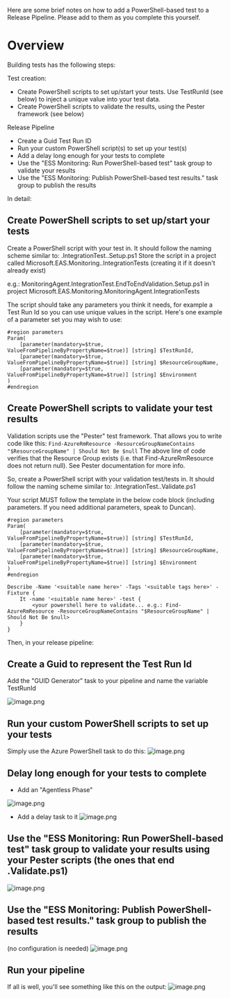 Here are some brief notes on how to add a PowerShell-based test to a Release Pipeline. Please add to them as you complete this yourself.

# Overview
Building tests has the following steps:

Test creation:
- Create PowerShell scripts to set up/start your tests. Use TestRunId (see below) to inject a unique value into your test data.
- Create PowerShell scripts to validate the results, using the Pester framework (see below)

Release Pipeline
- Create a Guid Test Run ID
- Run your custom PowerShell script(s) to set up your test(s) 
- Add a delay long enough for your tests to complete
- Use the "ESS Monitoring: Run PowerShell-based test" task group to validate your results
- Use the "ESS Monitoring: Publish PowerShell-based test results." task group to publish the results

In detail:
## Create PowerShell scripts to set up/start your tests

Create a PowerShell script with your test in. It should follow the naming scheme similar to:
<Solution Area>.IntegrationTest.<Test Name>.Setup.ps1
Store the script in a project called Microsoft.EAS.Monitoring.<Solution Area>.IntegrationTests (creating it if it doesn't already exist)

e.g.:
MonitoringAgent.IntegrationTest.EndToEndValidation.Setup.ps1 in project Microsoft.EAS.Monitoring.MonitoringAgent.IntegrationTests

The script should take any parameters you think it needs, for example a Test Run Id so you can use unique values in the script. Here's one example of a parameter set you may wish to use:

```
#region parameters
Param(
	[parameter(mandatory=$true, ValueFromPipelineByPropertyName=$true)] [string] $TestRunId,
	[parameter(mandatory=$true, ValueFromPipelineByPropertyName=$true)] [string] $ResourceGroupName,
	[parameter(mandatory=$true, ValueFromPipelineByPropertyName=$true)] [string] $Environment
)
#endregion
```

## Create PowerShell scripts to validate your test results
Validation scripts use the "Pester" test framework. That allows you to write code like this:
`Find-AzureRmResource -ResourceGroupNameContains "$ResourceGroupName" | Should Not Be $null`
The above line of code verifies that the Resource Group exists (i.e. that Find-AzureRmResource does not return null). See Pester documentation for more info.

So, create a PowerShell script with your validation test/tests in. It should follow the naming scheme similar to:
<Solution Area>.IntegrationTest.<Test Name>.Validate.ps1


Your script MUST follow the template in the below code block (including parameters. If you need additional parameters, speak to Duncan).
```
#region parameters
Param(
	[parameter(mandatory=$true, ValueFromPipelineByPropertyName=$true)] [string] $TestRunId,
	[parameter(mandatory=$true, ValueFromPipelineByPropertyName=$true)] [string] $ResourceGroupName,
	[parameter(mandatory=$true, ValueFromPipelineByPropertyName=$true)] [string] $Environment
)
#endregion

Describe -Name '<suitable name here>' -Tags '<suitable tags here>' -Fixture {
    It -name '<suitable name here>' -test {
        <your powershell here to validate... e.g.: Find-AzureRmResource -ResourceGroupNameContains "$ResourceGroupName" | Should Not Be $null>
    }
}
```
 
Then, in your release pipeline:

## Create a Guid to represent the Test Run Id
Add the "GUID Generator" task to your pipeline and name the variable TestRunId

![image.png](.attachments/image-89885041-b121-49e2-b939-37844a7043d9.png)

## Run your custom PowerShell scripts to set up your tests
Simply use the Azure PowerShell task to do this:
![image.png](.attachments/image-954cb771-040f-4b8b-bd08-e91e62273c99.png)

## Delay long enough for your tests to complete
- Add an "Agentless Phase"

![image.png](.attachments/image-71ec113b-0269-4413-b290-7aff56ec3b3d.png)

- Add a delay task to it
![image.png](.attachments/image-4d166db9-cfdf-4d4d-b84e-c8fd5a5b5492.png)

## Use the "ESS Monitoring: Run PowerShell-based test" task group to validate your results using your Pester scripts (the ones that end .Validate.ps1)
![image.png](.attachments/image-e32dbe90-1656-49e8-81df-69b1e0315c7a.png)

## Use the "ESS Monitoring: Publish PowerShell-based test results." task group to publish the results
(no configuration is needed)
![image.png](.attachments/image-bb87d39e-e7d0-409f-8be7-bbebd0ca1801.png)

## Run your pipeline
If all is well, you'll see something like this on the output:
![image.png](.attachments/image-e487c2c6-7814-463d-8bfc-6f86a214092a.png)